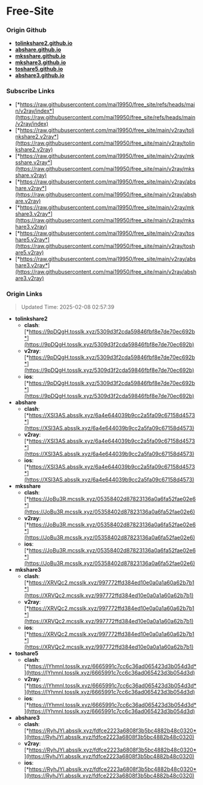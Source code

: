 # Free-Site

### Origin Github

- [**tolinkshare2.github.io**](https://github.com/tolinkshare2/tolinkshare2.github.io)
- [**abshare.github.io**](https://github.com/abshare/abshare.github.io)
- [**mksshare.github.io**](https://github.com/mksshare/mksshare.github.io)
- [**mkshare3.github.io**](https://github.com/mkshare3/mkshare3.github.io)
- [**toshare5.github.io**](https://github.com/toshare5/toshare5.github.io)
- [**abshare3.github.io**](https://github.com/abshare3/abshare3.github.io)

### Subscribe Links

- [*https://raw.githubusercontent.com/mai19950/free_site/refs/heads/main/v2ray/index*](https://raw.githubusercontent.com/mai19950/free_site/refs/heads/main/v2ray/index)
- [*https://raw.githubusercontent.com/mai19950/free_site/main/v2ray/tolinkshare2.v2ray*](https://raw.githubusercontent.com/mai19950/free_site/main/v2ray/tolinkshare2.v2ray)
- [*https://raw.githubusercontent.com/mai19950/free_site/main/v2ray/mksshare.v2ray*](https://raw.githubusercontent.com/mai19950/free_site/main/v2ray/mksshare.v2ray)
- [*https://raw.githubusercontent.com/mai19950/free_site/main/v2ray/abshare.v2ray*](https://raw.githubusercontent.com/mai19950/free_site/main/v2ray/abshare.v2ray)
- [*https://raw.githubusercontent.com/mai19950/free_site/main/v2ray/mkshare3.v2ray*](https://raw.githubusercontent.com/mai19950/free_site/main/v2ray/mkshare3.v2ray)
- [*https://raw.githubusercontent.com/mai19950/free_site/main/v2ray/toshare5.v2ray*](https://raw.githubusercontent.com/mai19950/free_site/main/v2ray/toshare5.v2ray)
- [*https://raw.githubusercontent.com/mai19950/free_site/main/v2ray/abshare3.v2ray*](https://raw.githubusercontent.com/mai19950/free_site/main/v2ray/abshare3.v2ray)

### Origin Links

> Updated Time: 2025-02-08 02:57:39

- **tolinkshare2**
  - **clash**: [*https://9pDQgH.tosslk.xyz/5309d3f2cda59846fbf8e7de70ec692b*](https://9pDQgH.tosslk.xyz/5309d3f2cda59846fbf8e7de70ec692b)
  - **v2ray**: [*https://9pDQgH.tosslk.xyz/5309d3f2cda59846fbf8e7de70ec692b*](https://9pDQgH.tosslk.xyz/5309d3f2cda59846fbf8e7de70ec692b)
  - **ios**: [*https://9pDQgH.tosslk.xyz/5309d3f2cda59846fbf8e7de70ec692b*](https://9pDQgH.tosslk.xyz/5309d3f2cda59846fbf8e7de70ec692b)
- **abshare**
  - **clash**: [*https://XSl3AS.absslk.xyz/6a4e644039b9cc2a5fa09c67158d4573*](https://XSl3AS.absslk.xyz/6a4e644039b9cc2a5fa09c67158d4573)
  - **v2ray**: [*https://XSl3AS.absslk.xyz/6a4e644039b9cc2a5fa09c67158d4573*](https://XSl3AS.absslk.xyz/6a4e644039b9cc2a5fa09c67158d4573)
  - **ios**: [*https://XSl3AS.absslk.xyz/6a4e644039b9cc2a5fa09c67158d4573*](https://XSl3AS.absslk.xyz/6a4e644039b9cc2a5fa09c67158d4573)
- **mksshare**
  - **clash**: [*https://JoBu3R.mcsslk.xyz/05358402d87823136a0a6fa52fae02e6*](https://JoBu3R.mcsslk.xyz/05358402d87823136a0a6fa52fae02e6)
  - **v2ray**: [*https://JoBu3R.mcsslk.xyz/05358402d87823136a0a6fa52fae02e6*](https://JoBu3R.mcsslk.xyz/05358402d87823136a0a6fa52fae02e6)
  - **ios**: [*https://JoBu3R.mcsslk.xyz/05358402d87823136a0a6fa52fae02e6*](https://JoBu3R.mcsslk.xyz/05358402d87823136a0a6fa52fae02e6)
- **mkshare3**
  - **clash**: [*https://XRVQc2.mcsslk.xyz/997772ffd384ed10e0a0a1a60a62b7b1*](https://XRVQc2.mcsslk.xyz/997772ffd384ed10e0a0a1a60a62b7b1)
  - **v2ray**: [*https://XRVQc2.mcsslk.xyz/997772ffd384ed10e0a0a1a60a62b7b1*](https://XRVQc2.mcsslk.xyz/997772ffd384ed10e0a0a1a60a62b7b1)
  - **ios**: [*https://XRVQc2.mcsslk.xyz/997772ffd384ed10e0a0a1a60a62b7b1*](https://XRVQc2.mcsslk.xyz/997772ffd384ed10e0a0a1a60a62b7b1)
- **toshare5**
  - **clash**: [*https://lYhmnl.tosslk.xyz/6665991c7cc6c36ad065423d3b054d3d*](https://lYhmnl.tosslk.xyz/6665991c7cc6c36ad065423d3b054d3d)
  - **v2ray**: [*https://lYhmnl.tosslk.xyz/6665991c7cc6c36ad065423d3b054d3d*](https://lYhmnl.tosslk.xyz/6665991c7cc6c36ad065423d3b054d3d)
  - **ios**: [*https://lYhmnl.tosslk.xyz/6665991c7cc6c36ad065423d3b054d3d*](https://lYhmnl.tosslk.xyz/6665991c7cc6c36ad065423d3b054d3d)
- **abshare3**
  - **clash**: [*https://RyhJYl.absslk.xyz/fdfce2223a6808f3b5bc4882b48c0320*](https://RyhJYl.absslk.xyz/fdfce2223a6808f3b5bc4882b48c0320)
  - **v2ray**: [*https://RyhJYl.absslk.xyz/fdfce2223a6808f3b5bc4882b48c0320*](https://RyhJYl.absslk.xyz/fdfce2223a6808f3b5bc4882b48c0320)
  - **ios**: [*https://RyhJYl.absslk.xyz/fdfce2223a6808f3b5bc4882b48c0320*](https://RyhJYl.absslk.xyz/fdfce2223a6808f3b5bc4882b48c0320)
